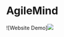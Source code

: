 # AgileMind

![Website Demo]![](https://github.com/emmah47/AgileMind/blob/a51ffe5d3ac0360a8b39e69847b92c752f6fb0f2/website-demo.gif)

